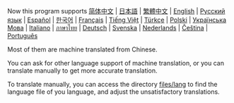 
Now this program supports [简体中文]() | [日本語](../../src/files/lang/ja.json) | [繁體中文](../../src/files/lang/cht.json) | [English](../../src/files/lang/en.json) | [Русский язык](../../src/files/lang/ru.json) | [Español](../../src/files/lang/es.json) | [한국어](../../src/files/lang/ko.json) | [Français](../../src/files/lang/fr.json)  | [Tiếng Việt](../../src/files/lang/vi.json) | [Türkçe](../../src/files/lang/tr.json) | [Polski](../../src/files/lang/pl.json) | [Українська Мова](../../src/files/lang/uk.json) | [Italiano](../../src/files/lang/it.json) | [ภาษาไทย](../../src/files/lang/th.json) | [Deutsch](../../src/files/lang/de.json) | [Svenska](../../src/files/lang/sv.json) | [Nederlands](../../src/files/lang/nl.json) | [Čeština](../../src/files/lang/cs.json) | [Português](../../src/files/lang/pt.json)

Most of them are machine translated from Chinese.

You can ask for other language support of machine translation, or you can translate manually to get more accurate translation.

To translate manually, you can access the directory [files/lang](../../src/files/lang) to find the language file of you language, and adjust the unsatisfactory translations.

